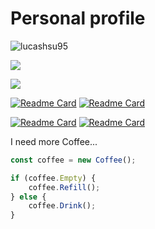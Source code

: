 # Personal profile

<p align="left"> <img src="https://komarev.com/ghpvc/?username=lucashsu95&label=Profile%20views&color=0e75b6&style=flat" alt="lucashsu95" /> </p>

![](https://github-readme-stats-git-masterrstaa-rickstaa.vercel.app/api?username=lucashsu95&show_icons=true&hide=issues&&bg_color=0D1117&text_color=c9d1d9&icon_color=67c&title_color=67c&hide_border=false&count_private=true&hide_rank=true&include_all_commits=true)

![](https://github-readme-stats-git-masterrstaa-rickstaa.vercel.app/api/top-langs?username=lucashsu95&show_icons=true&hide=jupyter%20Notebook&layout=compact&langs_count=5&bg_color=0D1117&text_color=c9d1d9&icon_color=ff3860&title_color=67c&hide_border=false)

[![Readme Card](https://github-readme-stats.vercel.app/api/pin/?username=lucashsu95&repo=LucasHsu.dev&theme=radical)](https://github.com/anuraghazra/github-readme-stats)
[![Readme Card](https://github-readme-stats.vercel.app/api/pin/?username=lucashsu95&repo=webDesign&theme=radical)](https://github.com/anuraghazra/github-readme-stats)

[![Readme Card](https://github-readme-stats.vercel.app/api/pin/?username=lucashsu95&repo=url&theme=radical)](https://github.com/anuraghazra/github-readme-stats)
[![Readme Card](https://github-readme-stats.vercel.app/api/pin/?username=lucashsu95&repo=2024_school_result&theme=radical)](https://github.com/anuraghazra/github-readme-stats)


I need more Coffee...
```javascript
const coffee = new Coffee();

if (coffee.Empty) {
    coffee.Refill();
} else {
    coffee.Drink();
}
```
